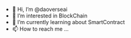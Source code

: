 - 👋 Hi, I’m @daoverseai
- 👀 I’m interested in BlockChain
- 🌱 I’m currently learning about SmartContract
- 📫 How to reach me ...

<!---
daoverseai/daoverseai is a ✨ special ✨ repository because its `README.md` (this file) appears on your GitHub profile.
You can click the Preview link to take a look at your changes.
--->
